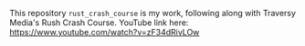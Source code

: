 This repository `rust_crash_course` is my work, following along with Traversy Media's Rush Crash Course.
YouTube link here: https://www.youtube.com/watch?v=zF34dRivLOw